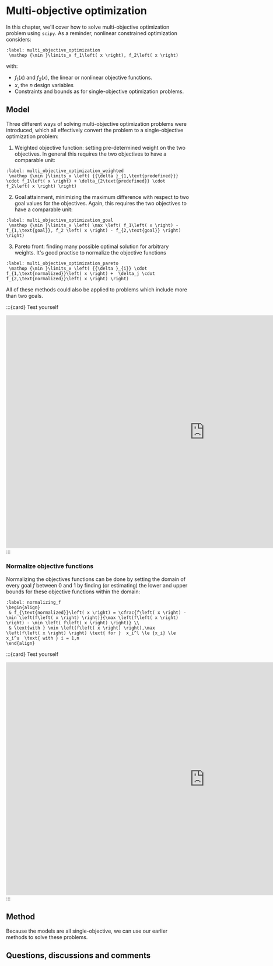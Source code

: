 # Multi-objective optimization

In this chapter, we'll cover how to solve multi-objective optimization problem using `scipy`.  As a reminder, nonlinear constrained optimization considers:

```{math}
:label: multi_objective_optimization
 \mathop {\min }\limits_x f_1\left( x \right), f_2\left( x \right)  
```
with:
- $f_1\left(x\right)$ and $f_2\left(x\right)$, the linear or nonlinear objective functions.
- $x$, the $n$ design variables
- Constraints and bounds as for single-objective optimization problems.

## Model
Three different ways of solving multi-objective optimization problems were introduced, which all effectively convert the problem to a single-objective optimization problem:

1. Weighted objective function: setting pre-determined weight on the two objectives. In general this requires the two objectives to have a comparable unit:

```{math}
:label: multi_objective_optimization_weighted
 \mathop {\min }\limits_x \left( {{\delta }_{1,\text{predefined}}} \cdot f_1\left( x \right) + \delta_{2\text{predefined}} \cdot f_2\left( x \right) \right)
```

2. Goal attainment, minimizing the maximum difference with respect to two goal values for the objectives. Again, this requires the two objectives to have a comparable unit:

```{math}
:label: multi_objective_optimization_goal
 \mathop {\min }\limits_x \left( \max \left( f_1\left( x \right) - f_{1,\text{goal}}, f_2 \left( x \right) - f_{2,\text{goal}} \right) \right)
```

3. Pareto front: finding many possible optimal solution for arbitrary weights. It's good practise to normalize the objective functions

```{math}
:label: multi_objective_optimization_pareto
 \mathop {\min }\limits_x \left( {{\delta }_{i}} \cdot f_{1,\text{normalized}}\left( x \right) +  \delta_j \cdot f_{2,\text{normalized}}\left( x \right) \right)
```

All of these methods could also be applied to problems which include more than two goals.

:::{card} Test yourself
<iframe src="https://tudelft.h5p.com/content/1292259181041373527/embed" aria-label="MOO models" width="1088" height="637" frameborder="0" allowfullscreen="allowfullscreen" allow="autoplay *; geolocation *; microphone *; camera *; midi *; encrypted-media *"></iframe><script src="https://tudelft.h5p.com/js/h5p-resizer.js" charset="UTF-8"></script>
:::

### Normalize objective functions
Normalizing the objectives functions can be done by setting the domain of every goal $f$ between $0$ and $1$ by finding (or estimating) the lower and upper bounds for these objective functions within the domain:

```{math}
:label: normalizing_f
\begin{align}
 & f_{\text{normalized}}\left( x \right) = \cfrac{f\left( x \right) - \min \left(f\left( x \right) \right)}{\max \left(f\left( x \right) \right) - \min \left( f\left( x \right) \right)} \\
 & \text{with } \min \left(f\left( x \right) \right),\max \left(f\left( x \right) \right) \text{ for }  x_i^l \le {x_i} \le x_i^u  \text{ with } i = 1,n
\end{align}
```

:::{card} Test yourself
<iframe src="https://tudelft.h5p.com/content/1292259186747388407/embed" aria-label="Normalization" width="1088" height="637" frameborder="0" allowfullscreen="allowfullscreen" allow="autoplay *; geolocation *; microphone *; camera *; midi *; encrypted-media *"></iframe><script src="https://tudelft.h5p.com/js/h5p-resizer.js" charset="UTF-8"></script>
:::

## Method

Because the models are all single-objective, we can use our earlier methods to solve these problems.

## Questions, discussions and comments
<script src="https://utteranc.es/client.js"
        repo="TeachBooks/engineering-systems-optimization"
        issue-term="title"
        theme="github-light"
        crossorigin="anonymous"
        async>
</script>